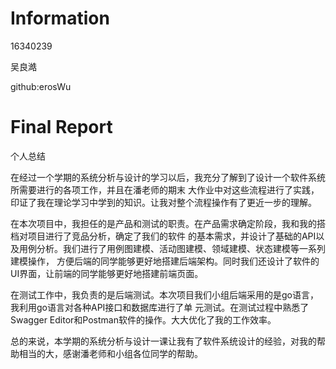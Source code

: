 # Information

16340239

吴良澔

github:erosWu

# Final Report

个人总结

在经过一个学期的系统分析与设计的学习以后，我充分了解到了设计一个软件系统所需要进行的各项工作，并且在潘老师的期末
大作业中对这些流程进行了实践，印证了我在理论学习中学到的知识。让我对整个流程操作有了更近一步的理解。

在本次项目中，我担任的是产品和测试的职责。在产品需求确定阶段，我和我的搭档对项目进行了竞品分析，确定了我们的软件
的基本需求，并设计了基础的API以及用例分析。我们进行了用例图建模、活动图建模、领域建模、状态建模等一系列建模操作，
方便后端的同学能够更好地搭建后端架构。同时我们还设计了软件的UI界面，让前端的同学能够更好地搭建前端页面。

在测试工作中，我负责的是后端测试。本次项目我们小组后端采用的是go语言，我利用go语言对各种API接口和数据库进行了单
元测试。在测试过程中熟悉了Swagger Editor和Postman软件的操作。大大优化了我的工作效率。

总的来说，本学期的系统分析与设计一课让我有了软件系统设计的经验，对我的帮助相当的大，感谢潘老师和小组各位同学的帮助。

